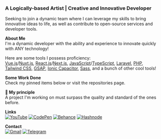 ### A Logically-based Artist | Creative and Innovative Developer
Seeking to join a dynamic team where I can leverage my skills to bring innovative ideas to life, as well as contribute to open-source services and developer tools.

<strong>About Me</strong><br>
I'm a dynamic developer with the ability and experience to innovate quickly with ANY technology!

Here are some tools I possess proficiency:<br>
[Vue.js](https://vuejs.org)/[Nuxt.js](https://nuxt.com/), [React.js](https://react.dev)/[Next.js](https://nextjs.org), [JavaScript](https://www.javascript.com/)/[TypeScript](https://www.typescriptlang.org/),  [Laravel](https://laravel.com), [PHP](https://www.php.net/), [Tailwind CSS](https://tailwindcss.com), [GSAP](https://greensock.com/), [Ionic Capacitor](https://ionicframework.com/), [Sass](https://sass-lang.com/), and a bunch of other cool tools!

    
<strong>Some Work Done</strong><br>Check my pinned items below or visit the repositories page.


<strong>💎 My principle</strong><br>A project I'm working on must surpass the quality and standard of the ones before.

<strong>Links</strong><br>
[![YouTube](https://img.shields.io/badge/YouTube-%23FF0000.svg?style=for-the-badge&logo=YouTube&logoColor=white)](https://youtube.com/@MKTheDev)
[![CodePen](https://img.shields.io/badge/Codepen-000000?style=for-the-badge&logo=codepen&logoColor=white)](https://codepen.io/artisticMK)
[![Behance](https://img.shields.io/badge/Behance-1769ff?style=for-the-badge&logo=behance&logoColor=white)](https://www.behance.net/creativemk)
[![Hashnode](https://img.shields.io/badge/Hashnode-2962FF?style=for-the-badge&logo=hashnode&logoColor=white)](https://artisticmk.hashnode.dev/)

<strong>Contact</strong><br>
[![Gmail](https://img.shields.io/badge/Gmail-D14836?style=for-the-badge&logo=gmail&logoColor=white)](mailto:mk.artisticlogic@gmail.com)
[![Telegram](https://img.shields.io/badge/Telegram-2CA5E0?style=for-the-badge&logo=telegram&logoColor=white)](https://t.me/CMK_Telegram)
